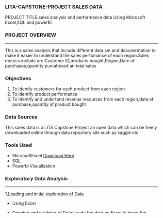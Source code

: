 ### LITA-CAPSTONE-PROJECT SALES DATA

PROJECT TITLE:sales analysis and performance data Using Microsoft Excel,SQL and powerBi 

### PROJECT OVERVIEW
---
This is a sales analysis that include different data set and documentation to make it easier to understand the sales perfomance of each region.Sales metrics include are:Customer ID,products bought,Region,Date of purchases,quantity purcahesed  an total sales 

### Objectives
1. To Identfy customers for each product from each region
2. To identify product performance
3. To Identify and undertand revenue resources from each region,date of purchase,quantity of product bought

### Data Sources  
This sales data is a LITA Capstone Project an open data which can be freely downloaded online through data repository site such as kaggle etc

### Tools Used
- MicrosoftExcel [Download Here](https://microsoft.com)
- SQL
- Powerbi Visualization
### Exploratory Data Analysis
---
  1.Loading and initial exploration of Data
- Using Excel
- Opening and studying of Data:Loada,the data on Excel to insectthe rows,columns and data types.
- Remove Duplicates:This is to remove dulpicates inthe data and clear them out.
- Summary Statistics:Analyse and summarise the data using AVERAGE,AVERAGEIF,SUM,SUMIF etc To calculate total revenue,sum total of sales and Average sales ;
- Using SQL
-  Import DAta:Import your already cleaned data,remove the empty rows and load the clean data into SQL database
-  Inspect table structrue: Use DESCRIBE table_name;or SELECT*FROM[dbo].[CAPSTONE PROJECT] For sales
- Basic Queries:
-     CREATE DATABASE DAMMY_db
      SELECT * FROM  [dbo].[CAPSTONE PROJECT] 
  1. For Data Cleaning
  2. 
  .  Formatting of Data by making sure the dates amount and customers ID are consistently formatted.
  
  .  Well desribed statistics and Aggregation

  2.Using Excel
  . Calculating the sales column (Quantity*Unit Price)
  . 
  

  
- ]

